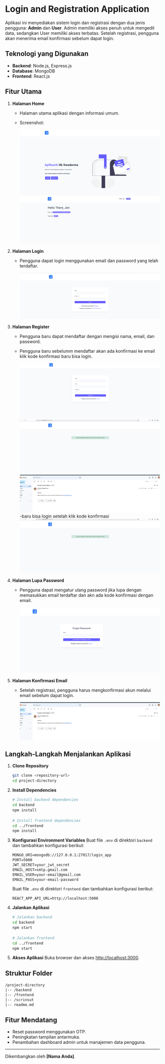 # Login and Registration Application

Aplikasi ini menyediakan sistem login dan registrasi dengan dua jenis pengguna: **Admin** dan **User**. Admin memiliki akses penuh untuk mengedit data, sedangkan User memiliki akses terbatas. Setelah registrasi, pengguna akan menerima email konfirmasi sebelum dapat login.

## Teknologi yang Digunakan

- **Backend**: Node.js, Express.js
- **Database**: MongoDB
- **Frontend**: React.js

## Fitur Utama

1. **Halaman Home**

   - Halaman utama aplikasi dengan informasi umum.
   - Screenshot:

     ![Home Page](/scrinsut/beforelogin.png)
     ![afterlogin](/scrinsut/sudahverifikasih.png)

2. **Halaman Login**

   - Pengguna dapat login menggunakan email dan password yang telah terdaftar.

     ![Login Page](/scrinsut/loginkerja.png)

3. **Halaman Register**

   - Pengguna baru dapat mendaftar dengan mengisi nama, email, dan password.
   - Pengguna baru sebelumm mendaftar akan ada konfirmasi ke email klik kode konfirmasi baru bisa login.

     ![Register Page](/scrinsut/registerconfimasion.png)
     ![Register Page](/scrinsut/verifikasihemail.png)
     ![Register Page](/scrinsut/verifikasih.png)
     -baru bisa login setelah klik kode konfirmasi
     ![Register Page](/scrinsut/verifikasihemail.png)

4. **Halaman Lupa Password**

   - Pengguna dapat mengatur ulang password jika lupa dengan memasukkan email terdaftar dan akn ada kode konfirmasi dengan email.

     ![Forgot Password Page](/scrinsut/resetpassword.png)

5. **Halaman Konfirmasi Email**

   - Setelah registrasi, pengguna harus mengkonfirmasi akun melalui email sebelum dapat login.

     ![Email Confirmation Page](/scrinsut/verifikasih.png)

## Langkah-Langkah Menjalankan Aplikasi

1. **Clone Repository**

   ```bash
   git clone <repository-url>
   cd project-directory
   ```

2. **Install Dependencies**

   ```bash
   # Install backend dependencies
   cd backend
   npm install

   # Install frontend dependencies
   cd ../frontend
   npm install
   ```

3. **Konfigurasi Environment Variables**
   Buat file `.env` di direktori `backend` dan tambahkan konfigurasi berikut:

   ```env
   MONGO_URI=mongodb://127.0.0.1:27017/login_app
   PORT=5000
   JWT_SECRET=your_jwt_secret
   EMAIL_HOST=smtp.gmail.com
   EMAIL_USER=your-email@gmail.com
   EMAIL_PASS=your-email-password
   ```

   Buat file `.env` di direktori `frontend` dan tambahkan konfigurasi berikut:

   ```env
   REACT_APP_API_URL=http://localhost:5000
   ```

4. **Jalankan Aplikasi**

   ```bash
   # Jalankan backend
   cd backend
   npm start

   # Jalankan frontend
   cd ../frontend
   npm start
   ```

5. **Akses Aplikasi**
   Buka browser dan akses [http://localhost:3000](http://localhost:3000).

## Struktur Folder

```
/project-directory
|-- /backend
|-- /frontend
|-- /scrinsut
|-- readme.md
```

## Fitur Mendatang

- Reset password menggunakan OTP.
- Peningkatan tampilan antarmuka.
- Penambahan dashboard admin untuk manajemen data pengguna.

---

Dikembangkan oleh **[Nama Anda]**.

